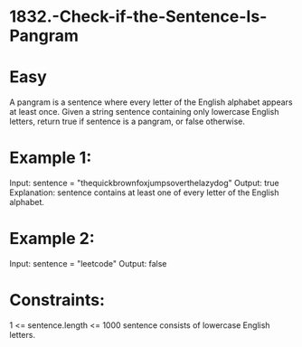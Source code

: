 # 1832.-Check-if-the-Sentence-Is-Pangram
# Easy 
A pangram is a sentence where every letter of the English alphabet appears at least once.
Given a string sentence containing only lowercase English letters, return true if sentence is a pangram, or false otherwise.

# Example 1:
Input: sentence = "thequickbrownfoxjumpsoverthelazydog"
Output: true
Explanation: sentence contains at least one of every letter of the English alphabet.

# Example 2:
Input: sentence = "leetcode"
Output: false

# Constraints:
1 <= sentence.length <= 1000
sentence consists of lowercase English letters.

